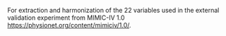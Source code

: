 For extraction and harmonization of the 22 variables used in the external validation experiment from MIMIC-IV 1.0 <https://physionet.org/content/mimiciv/1.0/>. 
